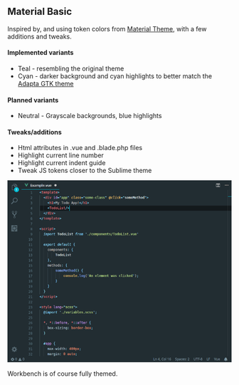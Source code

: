 ## Material Basic

Inspired by, and using token colors from [Material Theme](https://github.com/equinusocio/material-theme), with a few additions and tweaks.  

#### Implemented variants
* Teal - resembling the original theme
* Cyan - darker background and cyan highlights to better match the [Adapta GTK theme](https://github.com/adapta-project/adapta-gtk-theme)

#### Planned variants
* Neutral - Grayscale backgrounds, blue highlights

#### Tweaks/additions
* Html attributes in .vue and .blade.php files
* Highlight current line number
* Highlight current indent guide
* Tweak JS tokens closer to the Sublime theme

![screenshot](./screenshot.png)

Workbench is of course fully themed.

